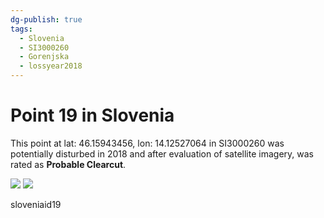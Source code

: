 ```yaml
---
dg-publish: true
tags:
  - Slovenia
  - SI3000260
  - Gorenjska
  - lossyear2018
---
```


# Point 19 in Slovenia

This point at lat: 46.15943456, lon: 14.12527064 in SI3000260 was potentially disturbed in 2018 and after evaluation of satellite imagery, was rated as **Probable Clearcut**.

<div class='juxtapose' data-showcredits='false'>
<img src='https://baserow-backend-production20240528124524339000000001.s3.amazonaws.com/user_files/sDxIipVjKLTEADtIgbL4FsUvnofqOhJ0_64548ee50fa62281b43afd1e2f50fa67d30bfbdc4cfaeef1cb2d7a273c8027fa.png' data-label='October 2017' />
<img src='https://baserow-backend-production20240528124524339000000001.s3.amazonaws.com/user_files/hIV6uhaGLyvkH7s0Hf5wIC2m34ERKlqZ_5b58335eb610ac4584c674377a31a2370b9ab2fdefbfb4a8c3d049299addb98b.png' data-label='September 2018' />
</div>

sloveniaid19
